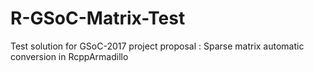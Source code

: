 # R-GSoC-Matrix-Test

Test solution for GSoC-2017 project proposal : Sparse matrix automatic conversion in RcppArmadillo
